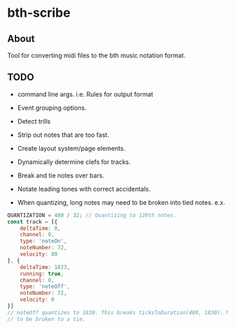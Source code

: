 # bth-scribe

About
-----
Tool for converting midi files to the bth music notation format.

TODO
----
- command line args. i.e. Rules for output format
- Event grouping options.
- Detect trills
- Strip out notes that are too fast.
- Create layout system/page elements.
- Dynamically determine clefs for tracks.
- Break and tie notes over bars.
- Notate leading tones with correct accidentals.

- When quantizing, long notes may need to be broken into tied notes. e.x.
```javascript
QUANTIZATION = 480 / 32; // Quantizing to 128th notes.
const track = [{
    deltaTime: 0,
    channel: 0,
    type: 'noteOn',
    noteNumber: 72,
    velocity: 80
}, {
    deltaTime: 1823,
    running: true,
    channel: 0,
    type: 'noteOff',
    noteNumber: 72,
    velocity: 0
}]
// noteOff quantizes to 1830. This breaks ticksToDuration(480, 1830). Note needs.
// to be broken to a tie.
```
